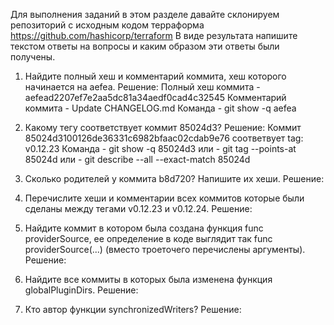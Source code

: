 Для выполнения заданий в этом разделе давайте склонируем репозиторий с исходным кодом терраформа https://github.com/hashicorp/terraform
В виде результата напишите текстом ответы на вопросы и каким образом эти ответы были получены.

1. Найдите полный хеш и комментарий коммита, хеш которого начинается на aefea.
    Решение: 
    Полный хеш коммита -  aefead2207ef7e2aa5dc81a34aedf0cad4c32545
    Комментарий коммита - Update CHANGELOG.md
    Команда - git show -q aefea

    
2. Какому тегу соответствует коммит 85024d3?
    Решение: 
    Коммит 85024d3100126de36331c6982bfaac02cdab9e76 соответвует tag: v0.12.23
    Команда - git show -q 85024d3 
        или - git tag --points-at 85024d
        или - git describe --all --exact-match 85024d
    

3. Сколько родителей у коммита b8d720? Напишите их хеши.
    Решение: 
    
4. Перечислите хеши и комментарии всех коммитов которые были сделаны между тегами v0.12.23 и v0.12.24.
    Решение:
    
5. Найдите коммит в котором была создана функция func providerSource, ее определение в коде выглядит так func providerSource(...) (вместо троеточего перечислены аргументы).
    Решение: 

6. Найдите все коммиты в которых была изменена функция globalPluginDirs.
    Решение:
    
7. Кто автор функции synchronizedWriters?
    Решение: 

